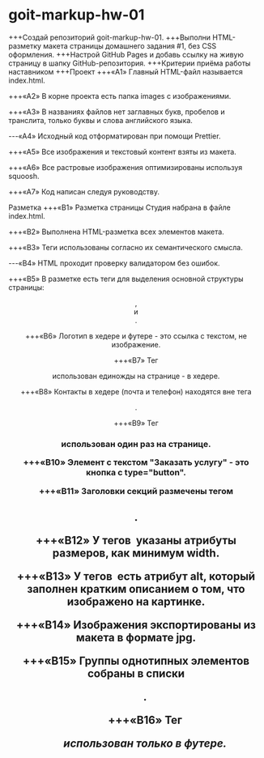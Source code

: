 # goit-markup-hw-01

+++Создай репозиторий goit-markup-hw-01.
+++Выполни HTML-разметку макета страницы домашнего задания #1, без CSS оформления.
+++Настрой GitHub Pages и добавь ссылку на живую страницу в шапку GitHub-репозитория.
+++Критерии приёма работы наставником
+++Проект
+++«A1» Главный HTML-файл называется index.html.

+++«A2» В корне проекта есть папка images с изображениями.

+++«A3» В названиях файлов нет заглавных букв, пробелов и транслита, только буквы и слова английского языка.

---«A4» Исходный код отформатирован при помощи Prettier.

+++«A5» Все изображения и текстовый контент взяты из макета.

+++«A6» Все растровые изображения оптимизированы используя squoosh.

+++«A7» Код написан следуя руководству.

Разметка
+++«B1» Разметка страницы Студия набрана в файле index.html.

+++«B2» Выполнена HTML-разметка всех элементов макета.

+++«B3» Теги использованы согласно их семантического смысла.

---«B4» HTML проходит проверку валидатором без ошибок.

+++«B5» В разметке есть теги для выделения основной структуры страницы: <header>, <main> и <footer>.

+++«B6» Логотип в хедере и футере - это ссылка с текстом, не изображение.

+++«B7» Тег <nav> использован единожды на странице - в хедере.

+++«B8» Контакты в хедере (почта и телефон) находятся вне тега <nav>.

+++«B9» Тег <h1> использован один раз на странице.

+++«B10» Элемент с текстом "Заказать услугу" - это кнопка с type="button".

+++«B11» Заголовки секций размечены тегом <h2>.

+++«B12» У тегов <img> указаны атрибуты размеров, как минимум width.

+++«B13» У тегов <img> есть атрибут alt, который заполнен кратким описанием о том, что изображено на картинке.

+++«B14» Изображения экспортированы из макета в формате jpg.

+++«B15» Группы однотипных элементов собраны в списки <ul>.

+++«B16» Тег <address> использован только в футере.